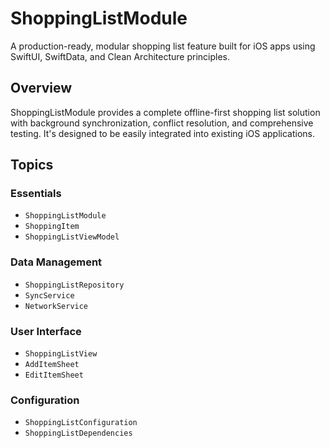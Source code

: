 # ShoppingListModule

A production-ready, modular shopping list feature built for iOS apps using SwiftUI, SwiftData, and Clean Architecture principles.

## Overview

ShoppingListModule provides a complete offline-first shopping list solution with background synchronization, conflict resolution, and comprehensive testing. It's designed to be easily integrated into existing iOS applications.

## Topics

### Essentials

- ``ShoppingListModule``
- ``ShoppingItem``
- ``ShoppingListViewModel``

### Data Management

- ``ShoppingListRepository``
- ``SyncService``
- ``NetworkService``

### User Interface

- ``ShoppingListView``
- ``AddItemSheet``
- ``EditItemSheet``

### Configuration

- ``ShoppingListConfiguration``
- ``ShoppingListDependencies`` 